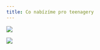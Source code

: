 ```yaml
---
title: Co nabízíme pro teenagery
---
```

![](/images/uploads/vigvam-nabizi-pro-skolni-deti-a-teenagery-zajimave-workshopy-sportovni-a-vzdelavaci-kurzy.-pro-zajemce-o-studium-na-stredni-skole-poradame-pripravne-kurzy-z-matematiky-a-ceskeho-jazyka.-kurzy-a-akce-pro-teenagery-na.jpg)

![](/images/uploads/baner_cj.jpg)
